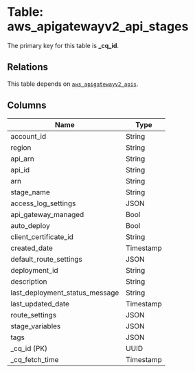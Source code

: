 # Table: aws_apigatewayv2_api_stages


The primary key for this table is **_cq_id**.

## Relations
This table depends on [`aws_apigatewayv2_apis`](aws_apigatewayv2_apis.md).

## Columns
| Name          | Type          |
| ------------- | ------------- |
|account_id|String|
|region|String|
|api_arn|String|
|api_id|String|
|arn|String|
|stage_name|String|
|access_log_settings|JSON|
|api_gateway_managed|Bool|
|auto_deploy|Bool|
|client_certificate_id|String|
|created_date|Timestamp|
|default_route_settings|JSON|
|deployment_id|String|
|description|String|
|last_deployment_status_message|String|
|last_updated_date|Timestamp|
|route_settings|JSON|
|stage_variables|JSON|
|tags|JSON|
|_cq_id (PK)|UUID|
|_cq_fetch_time|Timestamp|